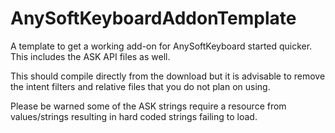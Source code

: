 # AnySoftKeyboardAddonTemplate

A template to get a working add-on for AnySoftKeyboard started quicker. This includes the ASK API files as well.

This should compile directly from the download but it is advisable to remove the intent filters and relative files that you do not plan on using.

Please be warned some of the ASK strings require a resource from values/strings resulting in hard coded strings failing to load.
